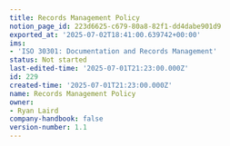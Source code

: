 ```yaml
---
title: Records Management Policy
notion_page_id: 223d6625-c679-80a8-82f1-dd4dabe901d9
exported_at: '2025-07-02T18:41:00.639742+00:00'
ims:
- 'ISO 30301: Documentation and Records Management'
status: Not started
last-edited-time: '2025-07-01T21:23:00.000Z'
id: 229
created-time: '2025-07-01T21:23:00.000Z'
name: Records Management Policy
owner:
- Ryan Laird
company-handbook: false
version-number: 1.1
---
```


